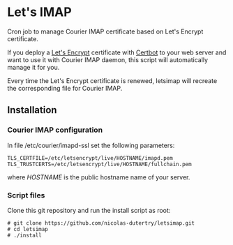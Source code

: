 # Let's IMAP

Cron job to manage Courier IMAP certificate based on Let's Encrypt certificate.

If you deploy a [Let's Encrypt](https://letsencrypt.org/) certificate with [Certbot](https://certbot.eff.org/) to your web server and want to use it with Courier IMAP daemon, this script will automatically manage it for you.

Every time the Let's Encrypt certificate is renewed, letsimap will recreate the corresponding file for Courier IMAP.

## Installation

### Courier IMAP configuration

In file /etc/courier/imapd-ssl set the following parameters:

    TLS_CERTFILE=/etc/letsencrypt/live/HOSTNAME/imapd.pem
    TLS_TRUSTCERTS=/etc/letsencrypt/live/HOSTNAME/fullchain.pem

where _HOSTNAME_ is the public hostname name of your server.

### Script files

Clone this git repository and run the install script as root:

    # git clone https://github.com/nicolas-dutertry/letsimap.git
    # cd letsimap
    # ./install

